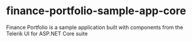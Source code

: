 # finance-portfolio-sample-app-core
Finance Portfolio is a sample application built with components from the Telerik UI for ASP.NET Core suite

